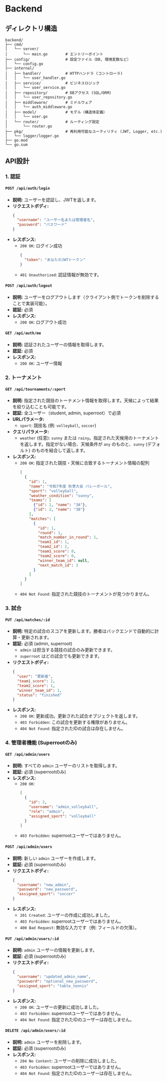 # Backend

## ディレクトリ構造
```
backend/
├── cmd/
│   └── server/
│       └── main.go        # エントリーポイント
├── config/                # 設定ファイル（DB, 環境変数など）
│   └── config.go
├── internal/
│   ├── handler/           # HTTPハンドラ (コントローラ)
│   │   └── user_handler.go
│   ├── service/           # ビジネスロジック
│   │   └── user_service.go
│   ├── repository/        # DBアクセス (SQL/ORM)
│   │   └── user_repository.go
│   ├── middleware/        # ミドルウェア
│   │   └── auth_middleware.go
│   ├── model/             # モデル（構造体定義）
│   │   └── user.go
│   └── router/            # ルーティング設定
│       └── router.go
├── pkg/                   # 再利用可能なユーティリティ (JWT, Logger, etc.)
│   └── logger/logger.go
├── go.mod
└── go.sum
```

## API設計

### 1. 認証

#### `POST /api/auth/login`
- **説明:** ユーザーを認証し、JWTを返します。
- **リクエストボディ:**
  ```json
  {
    "username": "ユーザー名または管理者名",
    "password": "パスワード"
  }
  ```
- **レスポンス:**
  - `200 OK`: ログイン成功
    ```json
    {
      "token": "あなたのJWTトークン"
    }
    ```
  - `401 Unauthorized`: 認証情報が無効です。

#### `POST /api/auth/logout`
- **説明:** ユーザーをログアウトします（クライアント側でトークンを削除することで実装可能）。
- **認証:** 必須
- **レスポンス:**
  - `200 OK`: ログアウト成功

#### `GET /api/auth/me`
- **説明:** 認証されたユーザーの情報を取得します。
- **認証:** 必須
- **レスポンス:**
  - `200 OK`: ユーザー情報

### 2. トーナメント

#### `GET /api/tournaments/:sport`
- **説明:** 指定された競技のトーナメント情報を取得します。天候によって結果を絞り込むことも可能です。
- **認証:** 全ユーザー（student, admin, superroot）で必須
- **URLパラメータ:**
  - `sport`: 競技名 (例: `volleyball`, `soccer`)
- **クエリパラメータ:**
  - `weather` (任意): `sunny` または `rainy`。指定された天候用のトーナメントを返します。指定がない場合、天候条件が `any` のものと、`sunny` (デフォルト) のものを結合して返します。
- **レスポンス:**
  - `200 OK`: 指定された競技・天候に合致するトーナメント情報の配列
    ```json
    [
      {
        "id": 1,
        "name": "令和7年度 秋季大会 バレーボール",
        "sport": "volleyball",
        "weather_condition": "sunny",
        "teams": [
          {"id": 1, "name": "3A"},
          {"id": 2, "name": "3B"}
        ],
        "matches": [
          {
            "id": 1,
            "round": 1,
            "match_number_in_round": 1,
            "team1_id": 1,
            "team2_id": 2,
            "team1_score": 0,
            "team2_score": 0,
            "winner_team_id": null,
            "next_match_id": 3
          }
        ]
      }
    ]
    ```
  - `404 Not Found`: 指定された競技のトーナメントが見つかりません。

### 3. 試合

#### `PUT /api/matches/:id`
- **説明:** 特定の試合のスコアを更新します。勝者はバックエンドで自動的に計算・更新されます。
- **認証:** 必須 (admin, superroot)
  - `admin` は担当する競技の試合のみ更新できます。
  - `superroot` はどの試合でも更新できます。
- **リクエストボディ:**
  ```json
  {
    "user": "更新者",
    "team1_score": 2,
    "team2_score": 1,
    "winner_team_id": 1,
    "status": "finished"
  }
  ```
- **レスポンス:**
  - `200 OK`: 更新成功。更新された試合オブジェクトを返します。
  - `403 Forbidden`: この試合を更新する権限がありません。
  - `404 Not Found`: 指定されたIDの試合は存在しません。

### 4. 管理者機能 (Superrootのみ)

#### `GET /api/admin/users`
- **説明:** すべての `admin` ユーザーのリストを取得します。
- **認証:** 必須 (superrootのみ)
- **レスポンス:**
  - `200 OK`:
    ```json
    [
      {
        "id": 2,
        "username": "admin_volleyball",
        "role": "admin",
        "assigned_sport": "volleyball"
      }
    ]
    ```
  - `403 Forbidden`: superrootユーザーではありません。

#### `POST /api/admin/users`
- **説明:** 新しい `admin` ユーザーを作成します。
- **認証:** 必須 (superrootのみ)
- **リクエストボディ:**
  ```json
  {
    "username": "new_admin",
    "password": "new_password",
    "assigned_sport": "soccer"
  }
  ```
- **レスポンス:**
  - `201 Created`: ユーザーの作成に成功しました。
  - `403 Forbidden`: superrootユーザーではありません。
  - `400 Bad Request`: 無効な入力です（例: フィールドの欠落）。

#### `PUT /api/admin/users/:id`
- **説明:** `admin` ユーザーの情報を更新します。
- **認証:** 必須 (superrootのみ)
- **リクエストボディ:**
  ```json
  {
    "username": "updated_admin_name",
    "password": "optional_new_password",
    "assigned_sport": "table_tennis"
  }
  ```
- **レスポンス:**
  - `200 OK`: ユーザーの更新に成功しました。
  - `403 Forbidden`: superrootユーザーではありません。
  - `404 Not Found`: 指定されたIDのユーザーは存在しません。

#### `DELETE /api/admin/users/:id`
- **説明:** `admin` ユーザーを削除します。
- **認証:** 必須 (superrootのみ)
- **レスポンス:**
  - `204 No Content`: ユーザーの削除に成功しました。
  - `403 Forbidden`: superrootユーザーではありません。
  - `404 Not Found`: 指定されたIDのユーザーは存在しません。
